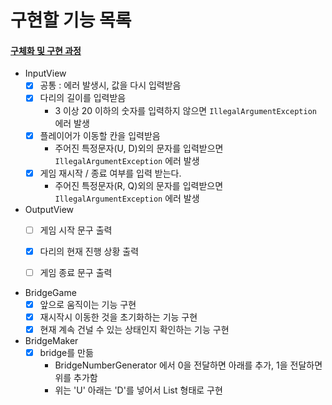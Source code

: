 # 구현할 기능 목록

#### [구체화 및 구현 과정](./PROCESS.md)

- InputView
  - [x] 공통 : 에러 발생시, 값을 다시 입력받음
  - [x] 다리의 길이를 입력받음
      - 3 이상 20 이하의 숫자를 입력하지 않으면 `IllegalArgumentException` 에러 발생
  - [x] 플레이어가 이동할 칸을 입력받음
      - 주어진 특정문자(U, D)외의 문자를 입력받으면 `IllegalArgumentException` 에러 발생
  - [x] 게임 재시작 / 종료 여부를 입력 받는다.
      - 주어진 특정문자(R, Q)외의 문자를 입력받으면 `IllegalArgumentException` 에러 발생
  
- OutputView
  - [ ] 게임 시작 문구 출력
  - [x] 다리의 현재 진행 상황 출력
  - [ ] 게임 종료 문구 출력


- BridgeGame
    - [x] 앞으로 움직이는 기능 구현
    - [x] 재시작시 이동한 것을 초기화하는 기능 구현
    - [x] 현재 계속 건널 수 있는 상태인지 확인하는 기능 구현
- BridgeMaker
    - [x] bridge를 만듦
      - BridgeNumberGenerator 에서 0을 전달하면 아래를 추가, 1을 전달하면 위를 추가함
      - 위는 'U' 아래는 'D'를 넣어서 List<String> 형태로 구현